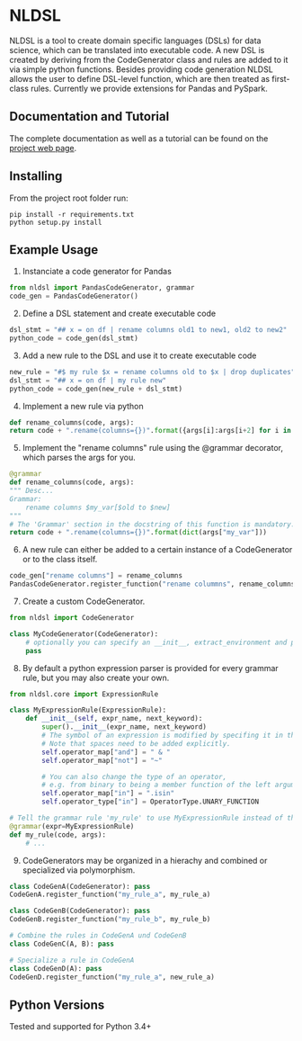 # NLDSL

NLDSL is a tool to create domain specific languages (DSLs) for data science, which can be translated into executable code.
A new DSL is created by deriving from the CodeGenerator class and rules are added to it via simple python functions.
Besides providing code generation NLDSL allows the user to define DSL-level function,
which are then treated as first-class rules. Currently we provide extensions for Pandas and PySpark.

## Documentation and Tutorial

The complete documentation as well as a tutorial can be found on the [project web page](https://einhornstyle.gitlab.io/nldsl/).


## Installing

From the project root folder run:
```
pip install -r requirements.txt
python setup.py install
```


## Example Usage

1. Instanciate a code generator for Pandas
```python
from nldsl import PandasCodeGenerator, grammar
code_gen = PandasCodeGenerator()
```

2. Define a DSL statement and create executable code
```python
dsl_stmt = "## x = on df | rename columns old1 to new1, old2 to new2"
python_code = code_gen(dsl_stmt)
```

3. Add a new rule to the DSL and use it to create executable code
```python
new_rule = "#$ my rule $x = rename columns old to $x | drop duplicates"
dsl_stmt = "## x = on df | my rule new"
python_code = code_gen(new_rule + dsl_stmt)
```

4. Implement a new rule via python
```python
def rename_columns(code, args):
return code + ".rename(columns={})".format({args[i]:args[i+2] for i in range(0, len(args), 3)})
```

5. Implement the "rename columns" rule using the @grammar decorator, which parses the args for you.
```python
@grammar
def rename_columns(code, args):
""" Desc...
Grammar:
    rename columns $my_var[$old to $new]
"""
# The 'Grammar' section in the docstring of this function is mandatory.
return code + ".rename(columns={})".format(dict(args["my_var"]))
```

6. A new rule can either be added to a certain instance of a CodeGenerator or to the class itself.
```python
code_gen["rename columns"] = rename_columns
PandasCodeGenerator.register_function("rename colummns", rename_columns)
```

7. Create a custom CodeGenerator.
```python
from nldsl import CodeGenerator

class MyCodeGenerator(CodeGenerator):
    # optionally you can specify an __init__, extract_environment and postprocessing method.
    pass
```

8. By default a python expression parser is provided for every grammar rule, but you may also create your own.
```python
from nldsl.core import ExpressionRule

class MyExpressionRule(ExpressionRule):
    def __init__(self, expr_name, next_keyword):
        super().__init__(expr_name, next_keyword)
        # The symbol of an expression is modified by specifing it in the operator_map.
        # Note that spaces need to be added explicitly.
        self.operator_map["and"] = " & "
        self.operator_map["not"] = "~"

        # You can also change the type of an operator,
        # e.g. from binary to being a member function of the left argument.
        self.operator_map["in"] = ".isin"
        self.operator_type["in"] = OperatorType.UNARY_FUNCTION

# Tell the grammar rule 'my_rule' to use MyExpressionRule instead of the default.
@grammar(expr=MyExpressionRule)
def my_rule(code, args):
    # ...
```

9. CodeGenerators may be organized in a hierachy and combined or specialized via polymorphism.
```python
class CodeGenA(CodeGenerator): pass
CodeGenA.register_function("my_rule_a", my_rule_a)

class CodeGenB(CodeGenerator): pass
CodeGenB.register_function("my_rule_b", my_rule_b)

# Combine the rules in CodeGenA und CodeGenB
class CodeGenC(A, B): pass

# Specialize a rule in CodeGenA
class CodeGenD(A): pass
CodeGenD.register_function("my_rule_a", new_rule_a)
```


## Python Versions

Tested and supported for Python 3.4+
